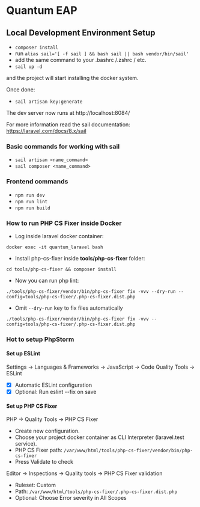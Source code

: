 # Quantum EAP

## Local Development Environment Setup

- `composer install`
- run `alias sail='[ -f sail ] && bash sail || bash vendor/bin/sail'`
- add the same command to your .bashrc /.zshrc / etc.
- `sail up -d`

and the project will start installing the docker system.

Once done:
- `sail artisan key:generate`
 
The dev server now runs at http://localhost:8084/

For more information read the sail documentation: https://laravel.com/docs/8.x/sail

### Basic commands for working with sail

- `sail artisan <name_command>`
- `sail composer <name_command>`

### Frontend commands

- `npm run dev`
- `npm run lint`
- `npm run build`

### How to run PHP CS Fixer inside Docker

- Log inside laravel docker container: 

`docker exec -it quantum_laravel bash`

- Install php-cs-fixer inside **tools/php-cs-fixer** folder:

`cd tools/php-cs-fixer && composer install`

- Now you can run php lint:

`./tools/php-cs-fixer/vendor/bin/php-cs-fixer fix -vvv --dry-run --config=tools/php-cs-fixer/.php-cs-fixer.dist.php`

- Omit `--dry-run` key to fix files automatically

`./tools/php-cs-fixer/vendor/bin/php-cs-fixer fix -vvv --config=tools/php-cs-fixer/.php-cs-fixer.dist.php`

### Hot to setup PhpStorm

#### Set up ESLint
Settings → Languages & Frameworks → JavaScript → Code Quality Tools → ESLint

- [x] Automatic ESLint configuration
- [x] Optional: Run eslint --fix on save

#### Set up PHP CS Fixer
PHP → Quality Tools → PHP CS Fixer

- Create new configuration.
- Choose your project docker container as CLI Interpreter (laravel.test service).
- PHP CS Fixer path: `/var/www/html/tools/php-cs-fixer/vendor/bin/php-cs-fixer`
- Press Validate to check

Editor → Inspections → Quality tools → PHP CS Fixer validation

- Ruleset: Custom
- Path: `/var/www/html/tools/php-cs-fixer/.php-cs-fixer.dist.php`
- Optional: Choose Error severity in All Scopes
